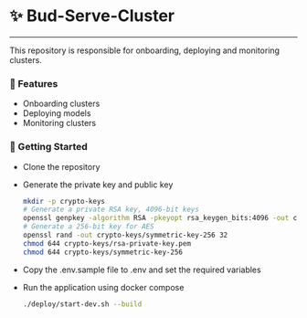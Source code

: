 # ✨ Bud-Serve-Cluster 
---
This repository is responsible for onboarding, deploying and monitoring clusters.

### 🔧 Features

- Onboarding clusters
- Deploying models
- Monitoring clusters

### 🚀 Getting Started

- Clone the repository
- Generate the private key and public key

    ```bash
    mkdir -p crypto-keys
    # Generate a private RSA key, 4096-bit keys
    openssl genpkey -algorithm RSA -pkeyopt rsa_keygen_bits:4096 -out crypto-keys/rsa-private-key.pem
    # Generate a 256-bit key for AES
    openssl rand -out crypto-keys/symmetric-key-256 32
    chmod 644 crypto-keys/rsa-private-key.pem
    chmod 644 crypto-keys/symmetric-key-256
    ```
- Copy the .env.sample file to .env and set the required variables
- Run the application using docker compose

    ```bash
    ./deploy/start-dev.sh --build
    ```

